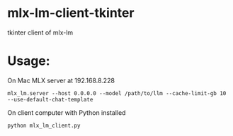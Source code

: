 # mlx-lm-client-tkinter
tkinter client of mlx-lm

# Usage:
On Mac MLX server at 192.168.8.228
```
mlx_lm.server --host 0.0.0.0 --model /path/to/llm --cache-limit-gb 10 --use-default-chat-template
```
On client computer with Python installed
```
python mlx_lm_client.py
```
